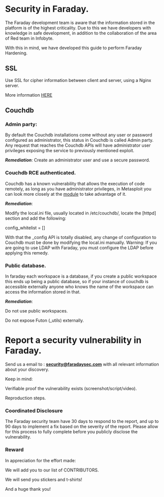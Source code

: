 # Security in Faraday.

The Faraday development team is aware that the information stored in the platform is of the highest criticality. Due to this we have developers with knowledge in safe development, in addition to the collaboration of the area of Red team in Infobyte.

With this in mind, we have developed this guide to perform Faraday Hardening.

## SSL

Use SSL for cipher information between client and server, using a Nginx server.

More information [HERE](https://github.com/infobyte/faraday/wiki/SSL)

## Couchdb

### Admin party:

By default the Couchdb installations come without any user or password configured as administrator, this status in Couchdb is called Admin party. Any request that reaches the Couchdb APIs will have administrator user privileges exposing the service to previously mentioned exploit.

_**Remediation**_: Create an administrator user and use a secure password.

### Couchdb RCE authenticated.

Couchdb has a known vulnerability that allows the execution of code remotely, as long as you have administrator privileges, in Metasploit you can look more closely at the [module](https://github.com/rapid7/metasploit-framework/pull/6900) to take advantage of it.

_**Remediation**_: 

Modify the local.ini file, usually located in /etc/couchdb/, locate the [httpd] section and add the following:

config_whitelist = []


With that the _config API is totally disabled, any change of configuration to Couchdb must be done by modifying the local.ini manually.
Warning: If you are going to use LDAP with Faraday, you must configure the LDAP before applying this remedy.

### Public database.

In faraday each workspace is a database, if you create a public workspace this ends up being a public database, so if your instance of couchdb is accessible externally anyone who knows the name of the workspace can access the information stored in that.

_**Remediation**_: 

Do not use public workspaces.

Do not expose Futon (_utils) externally.

# Report a security vulnerability in Faraday.

Send us a email to : **security@faradaysec.com** with all relevant information about your discovery.

Keep in mind:

Verifiable proof the vulnerability exists (screenshot/script/video).

Reproduction steps.

### Coordinated Disclosure
The Faraday security team have 30 days to respond to the report, and up to 90 days to implement a fix based on the severity of the report. Please allow for this process to fully complete before you publicly disclose the vulnerability.

### Reward

In appreciation for the effort made:

We will add you to our list of CONTRIBUTORS.

We will send you stickers and t-shirts!

And a huge thank you!